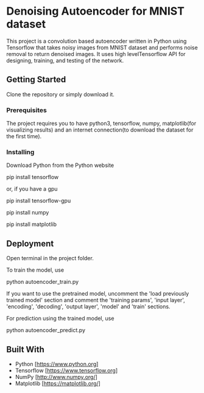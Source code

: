 # Denoising Autoencoder for MNIST dataset

This project is a convolution based autoencoder written in Python using Tensorflow that takes noisy images from MNIST dataset and performs noise removal to return denoised images. It uses high levelTensorflow API for designing, training, and testing of the network.

## Getting Started

Clone the repository or simply download it.

### Prerequisites
The project requires you to have python3, tensorflow, numpy, matplotlib(for visualizing results) and an internet connection(to download the dataset for the first time). 

### Installing
Download Python from the Python website

pip install tensorflow

or, if you have a gpu

pip install tensorflow-gpu

pip install numpy

pip install matplotlib

## Deployment
Open terminal in the project folder. 

To train the model, use

python autoencoder_train.py

If you want to use the pretrained model, uncomment the 'load previously trained model' section and comment the 'training params', 'input layer', 'encoding', 'decoding', 'output layer', 'model' and 'train' sections.

For prediction using the trained model, use

python autoencoder_predict.py

## Built With

* Python     [https://www.python.org]
* Tensorflow [https://www.tensorflow.org]
* NumPy      [http://www.numpy.org/]
* Matplotlib [https://matplotlib.org/]
